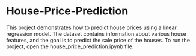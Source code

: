 # House-Price-Prediction
This project demonstrates how to predict house prices using a linear regression model. The dataset contains information about various house features, and the goal is to predict the sale price of the houses.
To run the project, open the house_price_prediction.ipynb file.
